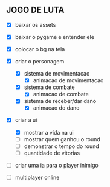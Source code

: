## JOGO DE LUTA

- [X] baixar os assets
- [X] baixar o pygame e entender ele
- [X] colocar o bg na tela
- [X] criar o personagem
    - [X] sistema de movimentacao
        - [X] animacao de movimentacao
    - [X] sistema de combate
        - [X] animacao de combate
    - [X] sistema de receber/dar dano
        - [X] animacao do dano
- [X] criar a ui
    - [X] mostrar a vida na ui  
    - [ ] mostrar quem ganhou o round
    - [ ] demonstrar o tempo do round
    - [ ] quantidade de vitorias 
- [ ] criar uma ia para o player inimigo
- [ ] multiplayer online

